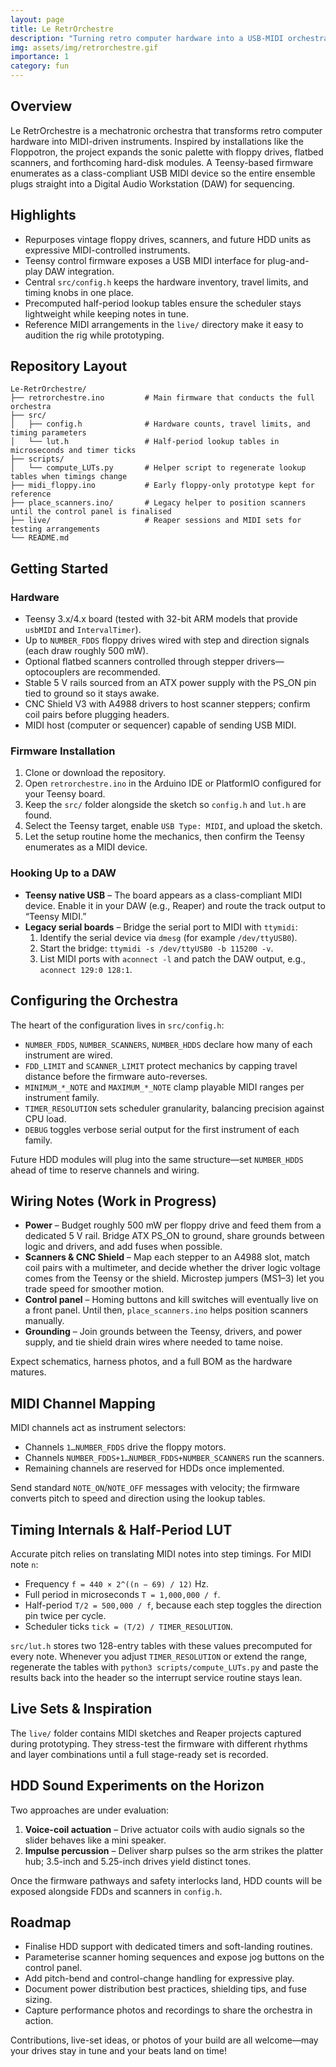 ```yaml
---
layout: page
title: Le RetrOrchestre
description: "Turning retro computer hardware into a USB-MIDI orchestra that mixes engineering with playful spectacle."
img: assets/img/retrorchestre.gif
importance: 1
category: fun
---
```


## Overview
Le RetrOrchestre is a mechatronic orchestra that transforms retro computer hardware into MIDI-driven instruments. Inspired by installations like the Floppotron, the project expands the sonic palette with floppy drives, flatbed scanners, and forthcoming hard-disk modules. A Teensy-based firmware enumerates as a class-compliant USB MIDI device so the entire ensemble plugs straight into a Digital Audio Workstation (DAW) for sequencing.

## Highlights
- Repurposes vintage floppy drives, scanners, and future HDD units as expressive MIDI-controlled instruments.
- Teensy control firmware exposes a USB MIDI interface for plug-and-play DAW integration.
- Central `src/config.h` keeps the hardware inventory, travel limits, and timing knobs in one place.
- Precomputed half-period lookup tables ensure the scheduler stays lightweight while keeping notes in tune.
- Reference MIDI arrangements in the `live/` directory make it easy to audition the rig while prototyping.

## Repository Layout
```text
Le-RetrOrchestre/
├── retrorchestre.ino         # Main firmware that conducts the full orchestra
├── src/
│   ├── config.h              # Hardware counts, travel limits, and timing parameters
│   └── lut.h                 # Half-period lookup tables in microseconds and timer ticks
├── scripts/
│   └── compute_LUTs.py       # Helper script to regenerate lookup tables when timings change
├── midi_floppy.ino           # Early floppy-only prototype kept for reference
├── place_scanners.ino/       # Legacy helper to position scanners until the control panel is finalised
├── live/                     # Reaper sessions and MIDI sets for testing arrangements
└── README.md
```

## Getting Started
### Hardware
- Teensy 3.x/4.x board (tested with 32-bit ARM models that provide `usbMIDI` and `IntervalTimer`).
- Up to `NUMBER_FDDS` floppy drives wired with step and direction signals (each draw roughly 500 mW).
- Optional flatbed scanners controlled through stepper drivers—optocouplers are recommended.
- Stable 5 V rails sourced from an ATX power supply with the PS_ON pin tied to ground so it stays awake.
- CNC Shield V3 with A4988 drivers to host scanner steppers; confirm coil pairs before plugging headers.
- MIDI host (computer or sequencer) capable of sending USB MIDI.

### Firmware Installation
1. Clone or download the repository.
2. Open `retrorchestre.ino` in the Arduino IDE or PlatformIO configured for your Teensy board.
3. Keep the `src/` folder alongside the sketch so `config.h` and `lut.h` are found.
4. Select the Teensy target, enable `USB Type: MIDI`, and upload the sketch.
5. Let the setup routine home the mechanics, then confirm the Teensy enumerates as a MIDI device.

### Hooking Up to a DAW
- **Teensy native USB** – The board appears as a class-compliant MIDI device. Enable it in your DAW (e.g., Reaper) and route the track output to “Teensy MIDI.”
- **Legacy serial boards** – Bridge the serial port to MIDI with `ttymidi`:
  1. Identify the serial device via `dmesg` (for example `/dev/ttyUSB0`).
  2. Start the bridge: `ttymidi -s /dev/ttyUSB0 -b 115200 -v`.
  3. List MIDI ports with `aconnect -l` and patch the DAW output, e.g., `aconnect 129:0 128:1`.

## Configuring the Orchestra
The heart of the configuration lives in `src/config.h`:
- `NUMBER_FDDS`, `NUMBER_SCANNERS`, `NUMBER_HDDS` declare how many of each instrument are wired.
- `FDD_LIMIT` and `SCANNER_LIMIT` protect mechanics by capping travel distance before the firmware auto-reverses.
- `MINIMUM_*_NOTE` and `MAXIMUM_*_NOTE` clamp playable MIDI ranges per instrument family.
- `TIMER_RESOLUTION` sets scheduler granularity, balancing precision against CPU load.
- `DEBUG` toggles verbose serial output for the first instrument of each family.

Future HDD modules will plug into the same structure—set `NUMBER_HDDS` ahead of time to reserve channels and wiring.

## Wiring Notes (Work in Progress)
- **Power** – Budget roughly 500 mW per floppy drive and feed them from a dedicated 5 V rail. Bridge ATX PS_ON to ground, share grounds between logic and drivers, and add fuses when possible.
- **Scanners & CNC Shield** – Map each stepper to an A4988 slot, match coil pairs with a multimeter, and decide whether the driver logic voltage comes from the Teensy or the shield. Microstep jumpers (MS1–3) let you trade speed for smoother motion.
- **Control panel** – Homing buttons and kill switches will eventually live on a front panel. Until then, `place_scanners.ino` helps position scanners manually.
- **Grounding** – Join grounds between the Teensy, drivers, and power supply, and tie shield drain wires where needed to tame noise.

Expect schematics, harness photos, and a full BOM as the hardware matures.

## MIDI Channel Mapping
MIDI channels act as instrument selectors:
- Channels `1…NUMBER_FDDS` drive the floppy motors.
- Channels `NUMBER_FDDS+1…NUMBER_FDDS+NUMBER_SCANNERS` run the scanners.
- Remaining channels are reserved for HDDs once implemented.

Send standard `NOTE_ON`/`NOTE_OFF` messages with velocity; the firmware converts pitch to speed and direction using the lookup tables.

## Timing Internals & Half-Period LUT
Accurate pitch relies on translating MIDI notes into step timings. For MIDI note `n`:
- Frequency `f = 440 × 2^((n − 69) / 12)` Hz.
- Full period in microseconds `T = 1,000,000 / f`.
- Half-period `T/2 = 500,000 / f`, because each step toggles the direction pin twice per cycle.
- Scheduler ticks `tick = (T/2) / TIMER_RESOLUTION`.

`src/lut.h` stores two 128-entry tables with these values precomputed for every note. Whenever you adjust `TIMER_RESOLUTION` or extend the range, regenerate the tables with `python3 scripts/compute_LUTs.py` and paste the results back into the header so the interrupt service routine stays lean.

## Live Sets & Inspiration
The `live/` folder contains MIDI sketches and Reaper projects captured during prototyping. They stress-test the firmware with different rhythms and layer combinations until a full stage-ready set is recorded.

## HDD Sound Experiments on the Horizon
Two approaches are under evaluation:
1. **Voice-coil actuation** – Drive actuator coils with audio signals so the slider behaves like a mini speaker.
2. **Impulse percussion** – Deliver sharp pulses so the arm strikes the platter hub; 3.5-inch and 5.25-inch drives yield distinct tones.

Once the firmware pathways and safety interlocks land, HDD counts will be exposed alongside FDDs and scanners in `config.h`.

## Roadmap
- Finalise HDD support with dedicated timers and soft-landing routines.
- Parameterise scanner homing sequences and expose jog buttons on the control panel.
- Add pitch-bend and control-change handling for expressive play.
- Document power distribution best practices, shielding tips, and fuse sizing.
- Capture performance photos and recordings to share the orchestra in action.

Contributions, live-set ideas, or photos of your build are all welcome—may your drives stay in tune and your beats land on time!
